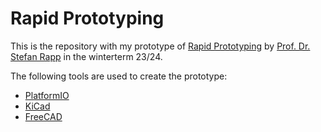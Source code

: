 # Rapid Prototyping

This is the repository with my prototype of [Rapid Prototyping](https://obs.fbi.h-da.de/mhb/modul.php?nr=30.2670&sem=20231) by [Prof. Dr. Stefan Rapp](https://fbi.h-da.de/personen/stefan-rapp/) in the winterterm 23/24.

The following tools are used to create the prototype:

- [PlatformIO](https://platformio.org/)
- [KiCad](https://www.kicad.org/)
- [FreeCAD](https://www.freecad.org/)